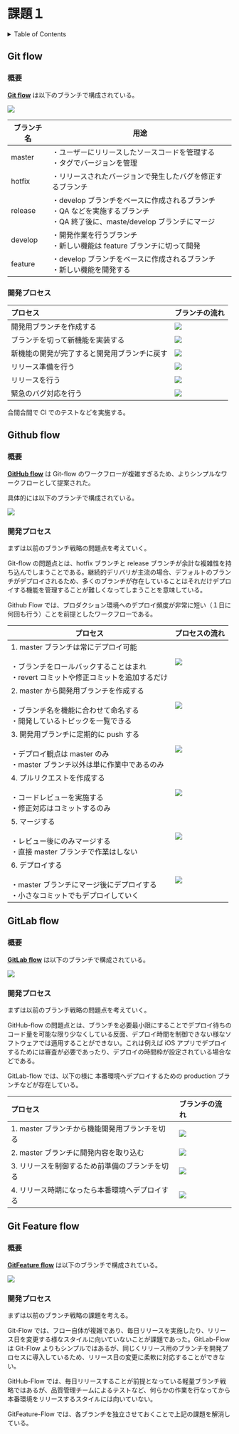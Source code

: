 # 課題１

<!-- START doctoc generated TOC please keep comment here to allow auto update -->
<!-- DON'T EDIT THIS SECTION, INSTEAD RE-RUN doctoc TO UPDATE -->
<details>
<summary>Table of Contents</summary>

- [Git flow](#git-flow)
  - [概要](#%E6%A6%82%E8%A6%81)
  - [開発プロセス](#%E9%96%8B%E7%99%BA%E3%83%97%E3%83%AD%E3%82%BB%E3%82%B9)
- [Github flow](#github-flow)
  - [概要](#%E6%A6%82%E8%A6%81-1)
  - [開発プロセス](#%E9%96%8B%E7%99%BA%E3%83%97%E3%83%AD%E3%82%BB%E3%82%B9-1)
- [GitLab flow](#gitlab-flow)
  - [概要](#%E6%A6%82%E8%A6%81-2)
  - [開発プロセス](#%E9%96%8B%E7%99%BA%E3%83%97%E3%83%AD%E3%82%BB%E3%82%B9-2)
- [Git Feature flow](#git-feature-flow)
  - [概要](#%E6%A6%82%E8%A6%81-3)
  - [開発プロセス](#%E9%96%8B%E7%99%BA%E3%83%97%E3%83%AD%E3%82%BB%E3%82%B9-3)

</details>
<!-- END doctoc generated TOC please keep comment here to allow auto update -->

## Git flow

### 概要

[**Git flow**](https://nvie.com/posts/a-successful-git-branching-model/) は以下のブランチで構成されている。

![](assets/git-flow.drawio.svg)

| ブランチ名 | 用途                                                                                                                           |
| ---------- | ------------------------------------------------------------------------------------------------------------------------------ |
| master     | ・ユーザーにリリースしたソースコードを管理する<br>・タグでバージョンを管理                                                     |
| hotfix     | ・リリースされたバージョンで発生したバグを修正するブランチ                                                                     |
| release    | ・develop ブランチをベースに作成されるブランチ<br>・QA などを実施するブランチ<br>・QA 終了後に、maste/develop ブランチにマージ |
| develop    | ・開発作業を行うブランチ<br>・新しい機能は feature ブランチに切って開発                                                        |
| feature    | ・develop ブランチをベースに作成されるブランチ<br>・新しい機能を開発する                                                       |

### 開発プロセス

| プロセス                                     | ブランチの流れ                            |
| :------------------------------------------- | :---------------------------------------- |
| 開発用ブランチを作成する                     | ![](assets/git-flow-process-1.drawio.svg) |
| ブランチを切って新機能を実装する             | ![](assets/git-flow-process-2.drawio.svg) |
| 新機能の開発が完了すると開発用ブランチに戻す | ![](assets/git-flow-process-3.drawio.svg) |
| リリース準備を行う                           | ![](assets/git-flow-process-4.drawio.svg) |
| リリースを行う                               | ![](assets/git-flow-process-5.drawio.svg) |
| 緊急のバグ対応を行う                         | ![](assets/git-flow-process-6.drawio.svg) |

合間合間で CI でのテストなどを実施する。

## Github flow

### 概要

[**GitHub flow**](http://scottchacon.com/2011/08/31/github-flow.html) は Git-flow のワークフローが複雑すぎるため、よりシンプルなワークフローとして提案された。

具体的には以下のブランチで構成されている。

![](assets/github-flow.drawio.svg)

### 開発プロセス

まずは以前のブランチ戦略の問題点を考えていく。

Git-flow の問題点とは、hotfix ブランチと release ブランチが余計な複雑性を持ち込んでしまうことである。継続的デリバリが主流の場合、デフォルトのブランチがデプロイされるため、多くのブランチが存在していることはそれだけデプロイする機能を管理することが難しくなってしまうことを意味している。

Github Flow では、プロダクション環境へのデプロイ頻度が非常に短い（１日に何回も行う）ことを前提としたワークフローである。

| プロセス                                                                                                                            | プロセスの流れ                               |
| ----------------------------------------------------------------------------------------------------------------------------------- | -------------------------------------------- |
| 1. master ブランチは常にデプロイ可能<br><br>・ブランチをロールバックすることはまれ<br>・revert コミットや修正コミットを追加するだけ | ![](assets/github-flow-process-1.drawio.svg) |
| 2. master から開発用ブランチを作成する<br><br>・ブランチ名を機能に合わせて命名する<br>・開発しているトピックを一覧できる            | ![](assets/github-flow-process-2.drawio.svg) |
| 3. 開発用ブランチに定期的に push する<br><br>・デプロイ観点は master のみ<br>・master ブランチ以外は単に作業中であるのみ            | ![](assets/github-flow-process-3.drawio.svg) |
| 4. プルリクエストを作成する<br><br>・コードレビューを実施する<br>・修正対応はコミットするのみ                                       | ![](assets/github-flow-process-3.drawio.svg) |
| 5. マージする<br><br>・レビュー後にのみマージする<br>・直接 master ブランチで作業はしない                                           | ![](assets/github-flow-process-5.drawio.svg) |
| 6. デプロイする<br><br>・master ブランチにマージ後にデプロイする<br>・小さなコミットでもデプロイしていく                            | ![](assets/github-flow-process-5.drawio.svg) |

## GitLab flow

### 概要

[**GitLab flow**](https://postd.cc/gitlab-flow/) は以下のブランチで構成されている。

![](assets/gitlab-flow.drawio.svg)

### 開発プロセス

まずは以前のブランチ戦略の問題点を考えていく。

GitHub-flow の問題点とは、ブランチを必要最小限にすることでデプロイ待ちのコード量を可能な限り少なくしている反面、デプロイ時間を制御できない様なソフトウェアでは適用することができない。これは例えば iOS アプリでデプロイするためには審査が必要であったり、デプロイの時間枠が設定されている場合などである。

GitLab-flow では、以下の様に 本番環境へデプロイするための production ブランチなどが存在している。

| プロセス                                        | ブランチの流れ                               |
| :---------------------------------------------- | :------------------------------------------- |
| 1. master ブランチから機能開発用ブランチを切る  | ![](assets/gitlab-flow-process-1.drawio.svg) |
| 2. master ブランチに開発内容を取り込む          | ![](assets/gitlab-flow-process-2.drawio.svg) |
| 3. リリースを制御するため前準備のブランチを切る | ![](assets/gitlab-flow-process-3.drawio.svg) |
| 4. リリース時期になったら本番環境へデプロイする | ![](assets/gitlab-flow-process-4.drawio.svg) |

## Git Feature flow

### 概要

[**GitFeature flow**](https://developers.gnavi.co.jp/entry/GitFeatureFlow/koyama) は以下のブランチで構成されている。

![](assets/gitfeature-flow.drawio.svg)

### 開発プロセス

まずは以前のブランチ戦略の課題を考える。

Git-Flow では、フロー自体が複雑であり、毎日リリースを実施したり、リリース日を変更する様なスタイルに向いていないことが課題であった。GitLab-Flow は Git-Flow よりもシンプルではあるが、同じくリリース用のブランチを開発プロセスに導入しているため、リリース日の変更に柔軟に対応することができない。

GitHub-Flow では、毎日リリースすることが前提となっている軽量ブランチ戦略ではあるが、品質管理チームによるテストなど、何らかの作業を行なってから本番環境をリリースするスタイルには向いていない。

GitFeature-Flow では、各ブランチを独立させておくことで上記の課題を解消している。
